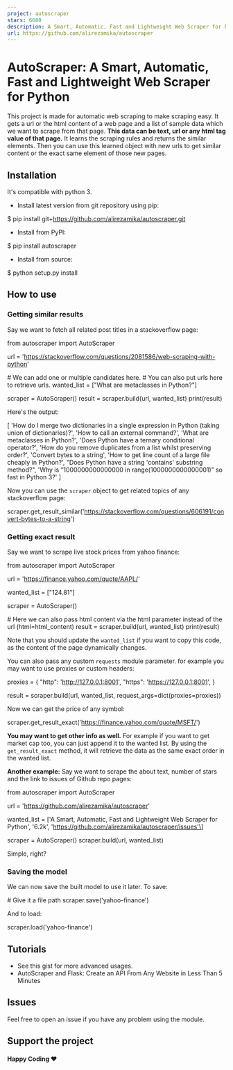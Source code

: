 ```yaml
---
project: autoscraper
stars: 6680
description: A Smart, Automatic, Fast and Lightweight Web Scraper for Python
url: https://github.com/alirezamika/autoscraper
---
```


AutoScraper: A Smart, Automatic, Fast and Lightweight Web Scraper for Python
============================================================================

This project is made for automatic web scraping to make scraping easy. It gets a url or the html content of a web page and a list of sample data which we want to scrape from that page. **This data can be text, url or any html tag value of that page.** It learns the scraping rules and returns the similar elements. Then you can use this learned object with new urls to get similar content or the exact same element of those new pages.

Installation
------------

It's compatible with python 3.

-   Install latest version from git repository using pip:

$ pip install git+https://github.com/alirezamika/autoscraper.git

-   Install from PyPI:

$ pip install autoscraper

-   Install from source:

$ python setup.py install

How to use
----------

### Getting similar results

Say we want to fetch all related post titles in a stackoverflow page:

from autoscraper import AutoScraper

url \= 'https://stackoverflow.com/questions/2081586/web-scraping-with-python'

\# We can add one or multiple candidates here.
\# You can also put urls here to retrieve urls.
wanted\_list \= \["What are metaclasses in Python?"\]

scraper \= AutoScraper()
result \= scraper.build(url, wanted\_list)
print(result)

Here's the output:

\[
    'How do I merge two dictionaries in a single expression in Python (taking union of dictionaries)?', 
    'How to call an external command?', 
    'What are metaclasses in Python?', 
    'Does Python have a ternary conditional operator?', 
    'How do you remove duplicates from a list whilst preserving order?', 
    'Convert bytes to a string', 
    'How to get line count of a large file cheaply in Python?', 
    "Does Python have a string 'contains' substring method?", 
    'Why is “1000000000000000 in range(1000000000000001)” so fast in Python 3?'
\]

Now you can use the `scraper` object to get related topics of any stackoverflow page:

scraper.get\_result\_similar('https://stackoverflow.com/questions/606191/convert-bytes-to-a-string')

### Getting exact result

Say we want to scrape live stock prices from yahoo finance:

from autoscraper import AutoScraper

url \= 'https://finance.yahoo.com/quote/AAPL/'

wanted\_list \= \["124.81"\]

scraper \= AutoScraper()

\# Here we can also pass html content via the html parameter instead of the url (html=html\_content)
result \= scraper.build(url, wanted\_list)
print(result)

Note that you should update the `wanted_list` if you want to copy this code, as the content of the page dynamically changes.

You can also pass any custom `requests` module parameter. for example you may want to use proxies or custom headers:

proxies \= {
    "http": 'http://127.0.0.1:8001',
    "https": 'https://127.0.0.1:8001',
}

result \= scraper.build(url, wanted\_list, request\_args\=dict(proxies\=proxies))

Now we can get the price of any symbol:

scraper.get\_result\_exact('https://finance.yahoo.com/quote/MSFT/')

**You may want to get other info as well.** For example if you want to get market cap too, you can just append it to the wanted list. By using the `get_result_exact` method, it will retrieve the data as the same exact order in the wanted list.

**Another example:** Say we want to scrape the about text, number of stars and the link to issues of Github repo pages:

from autoscraper import AutoScraper

url \= 'https://github.com/alirezamika/autoscraper'

wanted\_list \= \['A Smart, Automatic, Fast and Lightweight Web Scraper for Python', '6.2k', 'https://github.com/alirezamika/autoscraper/issues'\]

scraper \= AutoScraper()
scraper.build(url, wanted\_list)

Simple, right?

### Saving the model

We can now save the built model to use it later. To save:

\# Give it a file path
scraper.save('yahoo-finance')

And to load:

scraper.load('yahoo-finance')

Tutorials
---------

-   See this gist for more advanced usages.
-   AutoScraper and Flask: Create an API From Any Website in Less Than 5 Minutes

Issues
------

Feel free to open an issue if you have any problem using the module.

Support the project
-------------------

#### Happy Coding ♥️
